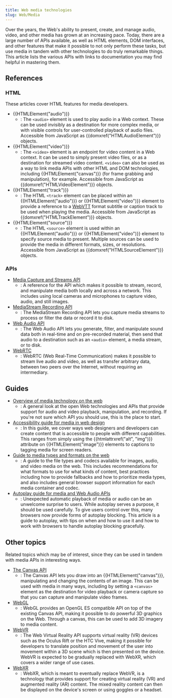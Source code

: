 ```yaml
---
title: Web media technologies
slug: Web/Media
---
```

Over the years, the Web's ability to present, create, and manage audio, video, and other media has grown at an increasing pace. Today, there are a large number of APIs available, as well as HTML elements, DOM interfaces, and other features that make it possible to not only perform these tasks, but use media in tandem with other technologies to do truly remarkable things. This article lists the various APIs with links to documentation you may find helpful in mastering them.

## References

### HTML

These articles cover HTML features for media developers.

- {{HTMLElement("audio")}}
  - : The `<audio>` element is used to play audio in a Web context. These can be used invisibly as a destination for more complex media, or with visible controls for user-controlled playback of audio files. Accessible from JavaScript as {{domxref("HTMLAudioElement")}} objects.
- {{HTMLElement("video")}}
  - : The `<video>` element is an endpoint for video content in a Web context. It can be used to simply present video files, or as a destination for streamed video content. `<video>` can also be used as a way to link media APIs with other HTML and DOM technologies, including {{HTMLElement("canvas")}} (for frame grabbing and manipulation), for example. Accessible from JavaScript as {{domxref("HTMLVideoElement")}} objects.
- {{HTMLElement("track")}}
  - : The HTML `<track>` element can be placed within an {{HTMLElement("audio")}} or {{HTMLElement("video")}} element to provide a reference to a [WebVTT](/ko/docs/Web/API/Web_Video_Text_Tracks_Format) format subtitle or caption track to be used when playing the media. Accessible from JavaScript as {{domxref("HTMLTrackElement")}} objects.
- {{HTMLElement("source")}}
  - : The HTML `<source>` element is used within an {{HTMLElement("audio")}} or {{HTMLElement("video")}} element to specify source media to present. Multiple sources can be used to provide the media in different formats, sizes, or resolutions. Accessible from JavaScript as {{domxref("HTMLSourceElement")}} objects.

### APIs

- [Media Capture and Streams API](/ko/docs/Web/API/Media_Streams_API)
  - : A reference for the API which makes it possible to stream, record, and manipulate media both locally and across a network. This includes using local cameras and microphones to capture video, audio, and still images.
- [MediaStream Recording API](/ko/docs/Web/API/MediaStream_Recording_API)
  - : The MediaStream Recording API lets you capture media streams to process or filter the data or record it to disk.
- [Web Audio API](/ko/docs/Web/API/Web_Audio_API)
  - : The Web Audio API lets you generate, filter, and manipulate sound data both in real-time and on pre-recorded material, then send that audio to a destination such as an `<audio>` element, a media stream, or to disk.
- [WebRTC](/ko/docs/Web/API/WebRTC_API)
  - : WebRTC (Web Real-Time Communication) makes it possible to stream live audio and video, as well as transfer arbitrary data, between two peers over the Internet, without requiring an intermediary.

<h2 class="Documentation" id="Guides">Guides</h2>

- [Overview of media technology on the web](/ko/docs/Web/Media/Overview)
  - : A general look at the open Web technologies and APIs that provide support for audio and video playback, manipulation, and recording. If you're not sure which API you should use, this is the place to start.
- [Accessibility guide for media in web design](/ko/docs/Web/Media/Accessibility)
  - : In this guide, we cover ways web designers and developers can create content that is accessible to people with different capabilities. This ranges from simply using the {{htmlattrxref("alt", "img")}} attribute on {{HTMLElement("image")}} elements to captions to tagging media for screen readers.
- [Guide to media types and formats on the web](/ko/docs/Web/Media/Formats)
  - : A guide to the file types and codecs available for images, audio, and video media on the web. This includes recommendations for what formats to use for what kinds of content, best practices including how to provide fallbacks and how to prioritize media types, and also includes general browser support information for each media container and codec.
- [Autoplay guide for media and Web Audio APIs](/ko/docs/Web/Media/Autoplay_guide)
  - : Unexpected automatic playback of media or audio can be an unwelcome surprise to users. While autoplay serves a purpose, it should be used carefully. To give users control over this, many browsers now provide forms of autoplay blocking. This article is a guide to autoplay, with tips on when and how to use it and how to work with browsers to handle autoplay blocking gracefully.

## Other topics

Related topics which may be of interest, since they can be used in tandem with media APIs in interesting ways.

- [The Canvas API](/ko/docs/Web/API/Canvas_API)
  - : The Canvas API lets you draw into an {{HTMLElement("canvas")}}, manipulating and changing the contents of an image. This can be used with media in many ways, including by setting a `<canvas>` element as the destination for video playback or camera capture so that you can capture and manipulate video frames.
- [WebGL](/ko/docs/Web/API/WebGL_API)
  - : WebGL provides an OpenGL ES compatible API on top of the existing Canvas API, making it possible to do powerful 3D graphics on the Web. Through a canvas, this can be used to add 3D imagery to media content.
- [WebVR](/ko/docs/Web/API/WebVR_API)
  - : The Web Virtual Reality API supports virtual reality (VR) devices such as the Oculus Rift or the HTC Vive, making it possible for developers to translate position and movement of the user into movement within a 3D scene which is then presented on the device. WebVR is expected to be gradually replaced with WebXR, which covers a wider range of use cases.
- [WebXR](/ko/docs/Web/API/WebXR_API)
  - : WebXR, which is meant to eventually replace WebVR, is a technology that provides support for creating virtual reality (VR) and augmented reality (AR) content. The mixed reality content can then be displayed on the device's screen or using goggles or a headset.
